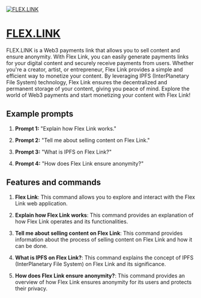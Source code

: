 [![FLEX.LINK](https://files.oaiusercontent.com/file-LwqpIL0JWIaqiQeHJK7Wi04s?se=2123-10-13T23%3A01%3A53Z&sp=r&sv=2021-08-06&sr=b&rscc=max-age%3D31536000%2C%20immutable&rscd=attachment%3B%20filename%3D6f2d6c32-b9d7-40bb-a18f-15a0448ef401.png&sig=7WZLhzBg4NNU3ypyNMbUrvSiG6V2hNJ6sO2fsXZvUeA%3D)](https://chat.openai.com/g/g-QfPXHjheP-flex-link)

# [FLEX.LINK](https://chat.openai.com/g/g-QfPXHjheP-flex-link)

FLEX.LINK is a Web3 payments link that allows you to sell content and ensure anonymity. With Flex Link, you can easily generate payments links for your digital content and securely receive payments from users. Whether you're a creator, artist, or entrepreneur, Flex Link provides a simple and efficient way to monetize your content. By leveraging IPFS (InterPlanetary File System) technology, Flex Link ensures the decentralized and permanent storage of your content, giving you peace of mind. Explore the world of Web3 payments and start monetizing your content with Flex Link!

## Example prompts

1. **Prompt 1:** "Explain how Flex Link works."

2. **Prompt 2:** "Tell me about selling content on Flex Link."

3. **Prompt 3:** "What is IPFS on Flex Link?"

4. **Prompt 4:** "How does Flex Link ensure anonymity?"


## Features and commands

1. **Flex Link**: This command allows you to explore and interact with the Flex Link web application.

2. **Explain how Flex Link works**: This command provides an explanation of how Flex Link operates and its functionalities.

3. **Tell me about selling content on Flex Link**: This command provides information about the process of selling content on Flex Link and how it can be done.

4. **What is IPFS on Flex Link?**: This command explains the concept of IPFS (InterPlanetary File System) on Flex Link and its significance.

5. **How does Flex Link ensure anonymity?**: This command provides an overview of how Flex Link ensures anonymity for its users and protects their privacy.